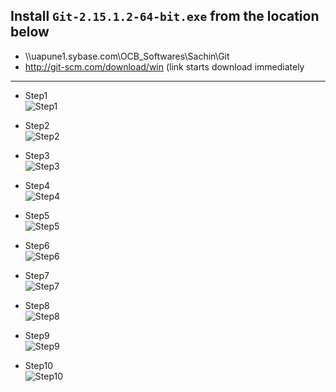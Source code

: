 ## Install `Git-2.15.1.2-64-bit.exe` from the location below
* \\\uapune1.sybase.com\OCB_Softwares\Sachin\Git
* http://git-scm.com/download/win (link starts download immediately
 
<hr>

- Step1 <br>
![Step1](contents/images/git-setup/git-setup1.png)
- Step2 <br>
![Step2](contents/images/git-setup/git-setup2.png)
- Step3 <br>
![Step3](contents/images/git-setup/git-setup3.png)

- Step4 <br>
![Step4](contents/images/git-setup/git-setup4.png)

- Step5 <br>
![Step5](contents/images/git-setup/git-setup5.png)

- Step6 <br>
![Step6](contents/images/git-setup/git-setup6.png)

- Step7 <br>
![Step7](contents/images/git-setup/git-setup7.png)

- Step8 <br>
![Step8](contents/images/git-setup/git-setup8.png)

- Step9 <br>
![Step9](contents/images/git-setup/git-setup9.png)

- Step10 <br>
![Step10](contents/images/git-setup/git-setup10.png)

